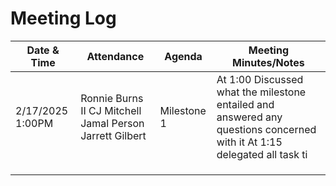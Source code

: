 # **Meeting Log**

| Date & Time | Attendance | Agenda | Meeting Minutes/Notes |
| ----- | ----- | ----- | ----- |
| 2/17/2025 1:00PM | Ronnie Burns II CJ Mitchell Jamal Person Jarrett Gilbert | Milestone 1 | At 1:00 Discussed what the milestone entailed and answered any questions concerned with it At 1:15 delegated all task ti |
|  |  |  |  |
|  |  |  |  |
|  |  |  |  |

